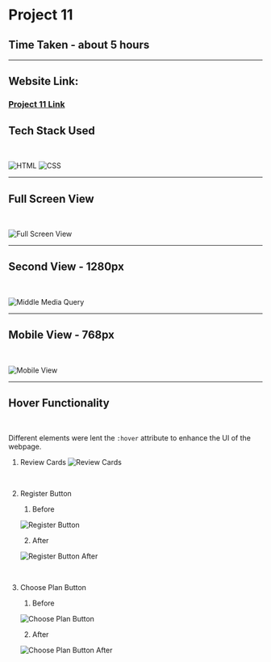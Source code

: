 # Project 11

## Time Taken - about 5 hours

***

## Website Link:
### [Project 11 Link](https://aryansharma15.github.io/FSJSproj11/)

## Tech Stack Used

<br>

![HTML](https://img.shields.io/static/v1?label=&message=HTML&color=blue)
![CSS](https://img.shields.io/static/v1?label=&message=CSS&color=yellowgreen)


***

## Full Screen View

<br>

![Full Screen View](./full_view.png)

***

## Second View - 1280px

<br>

![Middle Media Query](./mid_view.png)

***

## Mobile View - 768px

<br>

![Mobile View](./mob_view.png)

***

## Hover Functionality

<br>

Different elements were lent the `:hover` attribute to enhance the UI of the webpage.

<!-- <br> -->
1. Review Cards
![Review Cards](./review_boxes.png)

<br>

2. Register Button

    1. Before

    ![Register Button](./reg-btn-before.png)
    
    2. After

    ![Register Button After](./reg-btn-after.png)

<br>

3. Choose Plan Button

    1. Before

    ![Choose Plan Button](./choose-plan-before.png)

    2. After

    ![Choose Plan Button After](./choose-plan-after.png)



